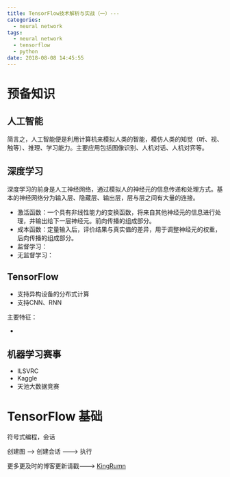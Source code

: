 ```yaml
---
title: TensorFlow技术解析与实战（一）---
categories:
  - neural network
tags:
  - neural network
  - tensorflow
  - python
date: 2018-08-08 14:45:55
---
```




# 预备知识

## 人工智能

简言之，人工智能便是利用计算机来模拟人类的智能，模仿人类的知觉（听、视、触等）、推理、学习能力。主要应用包括图像识别、人机对话、人机对弈等。

## 深度学习

深度学习的前身是人工神经网络，通过模拟人的神经元的信息传递和处理方式。基本的神经网络分为输入层、隐藏层、输出层，层与层之间有大量的连接。

* 激活函数：一个具有非线性能力的变换函数，将来自其他神经元的信息进行处理，并输出给下一层神经元。前向传播的组成部分。
* 成本函数：定量输入后，评价结果与真实值的差异，用于调整神经元的权重，后向传播的组成部分。
* 监督学习：
* 无监督学习：

## TensorFlow

* 支持异构设备的分布式计算
* 支持CNN、RNN

主要特征：

* ​

## 机器学习赛事

 * ILSVRC
 * Kaggle
 * 天池大数据竞赛



# TensorFlow 基础

符号式编程，会话

创建图 --> 创建会话 ---> 执行







 更多更及时的博客更新请戳--->  [KingRumn](http://zm913.xyz "KingRumn的Blog")

